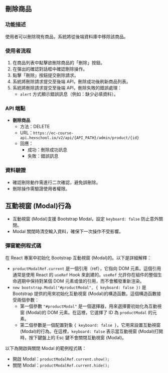 
## 刪除商品

### 功能描述

使用者可以刪除現有商品，系統將從後端資料庫中移除該商品。

### 使用者流程

1. 在商品列表中點擊欲刪除商品的「刪除」按鈕。
2. 在彈出的確認對話框中確認刪除操作。
3. 點擊「刪除」按鈕提交刪除請求。
4. 系統將刪除請求提交至後端 API，刪除成功後刷新商品列表。
5. 系統將刪除請求提交至後端 API，刪除失敗的錯誤處理：
   - `alert` 方式顯示錯誤訊息（例如：缺少必填資料）。

### API 端點

- **刪除商品**
  - 方法：DELETE
  - URL：`https://ec-course-api.hexschool.io/v2/api/{API_PATH}/admin/product/{id}`
  - 回應：
    - 成功：刪除成功訊息
    - 失敗：錯誤訊息

### 資料驗證

- 確認刪除動作需進行二次確認，避免誤刪除。
- 刪除操作需驗證使用者權限。

## 互動視窗 (Modal)行為

- 互動視窗 (Modal)支援 Bootstrap Modal，設定 `keyboard: false` 防止意外關閉。
- Modal 關閉時清空輸入資料，確保下一次操作不受影響。

### 彈窗範例程式碼

在 React 專案中初始化 Bootstrap 互動視窗 (Modal)的。以下是詳細解釋：

- `productModalRef.current` 是一個引用（ref），它指向 DOM 元素。這個引用通常是使用 React 的 `useRef` Hook 來創建的。`useRef` 允許你在組件的整個生命週期中保持對某個 DOM 元素或值的引用，而不會觸發重新渲染。
- `new bootstrap.Modal("#productModal", { keyboard: false })` 是 Bootstrap 提供的用來初始化互動視窗 (Modal)的構造函數。這個構造函數接受兩個參數：
  - 第一個參數 `"#productModal"` 是一個選擇器，用來選擇要初始化為互動視窗 (Modal)的 DOM 元素。在這裡，它選擇了 ID 為 `productModal` 的元素。
  - 第二個參數是一個配置對象 `{ keyboard: false }`，它用來設置互動視窗 (Modal)的行為。在這裡，`keyboard: false` 表示當互動視窗 (Modal)打開時，按下鍵盤上的 Esc 鍵不會關閉互動視窗 (Modal)。

以下為開啟與關閉 Modal 的範例程式碼：

- 開啟 Modal：`productModalRef.current.show();`
- 關閉 Modal：`productModalRef.current.hide();`
